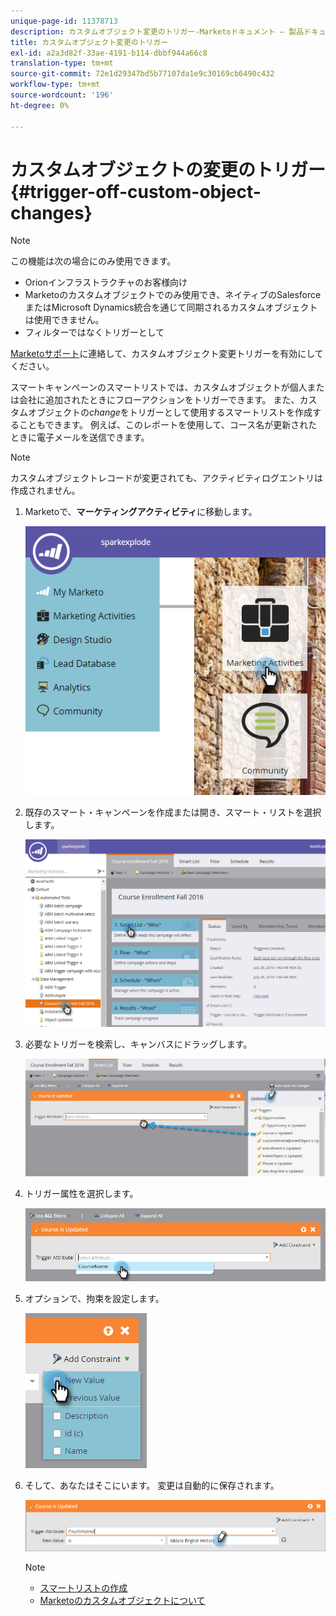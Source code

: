 ```yaml
---
unique-page-id: 11378713
description: カスタムオブジェクト変更のトリガー-Marketoドキュメント — 製品ドキュメント
title: カスタムオブジェクト変更のトリガー
exl-id: a2a3d82f-33ae-4191-b114-dbbf944a66c8
translation-type: tm+mt
source-git-commit: 72e1d29347bd5b77107da1e9c30169cb6490c432
workflow-type: tm+mt
source-wordcount: '196'
ht-degree: 0%

---
```


# カスタムオブジェクトの変更のトリガー{#trigger-off-custom-object-changes}

>[!NOTE]
>
>この機能は次の場合にのみ使用できます。
>
>* Orionインフラストラクチャのお客様向け
>* Marketoのカスタムオブジェクトでのみ使用でき、ネイティブのSalesforceまたはMicrosoft Dynamics統合を通じて同期されるカスタムオブジェクトは使用できません。
>* フィルターではなくトリガーとして

>
>
[Marketoサポート](https://nation.marketo.com/t5/Support/ct-p/Support)に連絡して、カスタムオブジェクト変更トリガーを有効にしてください。

スマートキャンペーンのスマートリストでは、カスタムオブジェクトが個人または会社に追加されたときにフローアクションをトリガーできます。 また、カスタムオブジェクトの&#x200B;*change*&#x200B;をトリガーとして使用するスマートリストを作成することもできます。 例えば、このレポートを使用して、コース名が更新されたときに電子メールを送信できます。

>[!NOTE]
>
>カスタムオブジェクトレコードが変更されても、アクティビティログエントリは作成されません。

1. Marketoで、**マーケティングアクティビティ**&#x200B;に移動します。

   ![](assets/image2016-7-25-15-3a49-3a52.png)

1. 既存のスマート・キャンペーンを作成または開き、スマート・リストを選択します。

   ![](assets/image2016-7-25-16-3a9-3a19.png)

1. 必要なトリガーを検索し、キャンバスにドラッグします。

   ![](assets/image2016-7-25-16-3a16-3a43.png)

1. トリガー属性を選択します。

   ![](assets/image2016-7-25-16-3a21-3a42.png)

1. オプションで、拘束を設定します。

   ![](assets/image2016-9-6-14-3a25-3a22.png)

1. そして、あなたはそこにいます。 変更は自動的に保存されます。

   ![](assets/image2016-9-6-14-3a25-3a54.png)

   >[!NOTE]
   >
   >* [スマートリストの作成](/help/marketo/product-docs/core-marketo-concepts/smart-lists-and-static-lists/creating-a-smart-list/create-a-smart-list.md)
   >* [Marketoのカスタムオブジェクトについて](/help/marketo/product-docs/administration/marketo-custom-objects/understanding-marketo-custom-objects.md)

